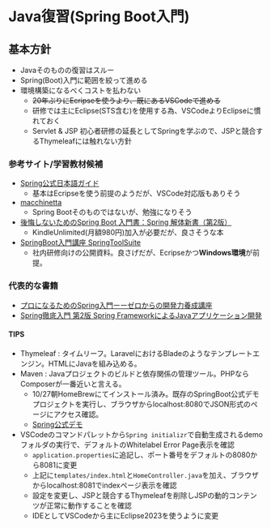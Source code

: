 # Java復習(Spring Boot入門)

## 基本方針

- Javaそのものの復習はスルー
- Spring(Boot)入門に範囲を絞って進める
- 環境構築になるべくコストを払わない
  - ~~20年ぶりにEcripseを使うより、既にあるVSCodeで進める~~
  - 研修では主にEclipse(STS含む)を使用する為、VSCodeよりEclipseに慣れておく
  - Servlet & JSP 初心者研修の延長としてSpringを学ぶので、JSPと競合するThymeleafには触れない方針

### 参考サイト/学習教材候補

- [Spring公式日本語ガイド](https://spring.pleiades.io/guides/gs/guides-with-vscode)
  - 基本はEcripseを使う前提のようだが、VSCode対応版もありそう
- [macchinetta](https://macchinetta.github.io/server-guideline-thymeleaf/current/ja/index.html)
  - Spring Bootそのものではないが、勉強になりそう
- [後悔しないためのSpring Boot 入門書：Spring 解体新書（第2版）](https://www.amazon.co.jp/dp/B08XPBPH9C)
  - KindleUnlimited(月額980円)加入が必要だが、良さそうな本
- [SpringBoot入門講座 SpringToolSuite](https://www.sys-link.jp/technical/SpringBoot/SpringBoot0-1.html)
  - 社内研修向けの公開資料。良さげだが、Ecripseかつ**Windows環境**が前提。

### 代表的な書籍

- [プロになるためのSpring入門ーーゼロからの開発力養成講座](https://www.amazon.co.jp/dp/4297136139)
- [Spring徹底入門 第2版 Spring FrameworkによるJavaアプリケーション開発](https://www.amazon.co.jp/dp/479818134X)

#### TIPS

- Thymeleaf : タイムリーフ。LaravelにおけるBladeのようなテンプレートエンジン。HTMLにJavaを組み込める。
- Maven : Javaプロジェクトのビルドと依存関係の管理ツール。PHPならComposerが一番近いと言える。
  - 10/27朝HomeBrewにてインストール済み。既存のSpringBoot公式デモプロジェクトを実行し、ブラウザからlocalhost:8080でJSON形式のページにアクセス確認。
  - [Spring公式デモ](https://spring.io/guides/gs/rest-service)
- VSCodeのコマンドパレットから`Spring initializr`で自動生成されるdemoフォルダの実行で、デフォルトのWhitelabel Error Page表示を確認
  - `application.properties`に追記し、ポート番号をデフォルトの8080から8081に変更
  - 上記に`templates/index.html`と`HomeController.java`を加え、ブラウザからlocalhost:8081でindexページ表示を確認
  - 設定を変更し、JSPと競合するThymeleafを削除しJSPの動的コンテンツが正常に動作することを確認
  - IDEとしてVSCodeから主にEclipse2023を使うように変更
